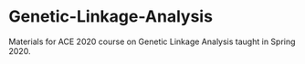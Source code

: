 # Genetic-Linkage-Analysis
Materials for ACE 2020 course on Genetic Linkage Analysis taught in Spring 2020.
